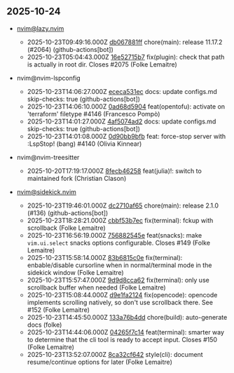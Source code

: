 ## 2025-10-24

* nvim@lazy.nvim
  - 2025-10-23T09:49:16.000Z [db067881ff](https://github.com/folke/lazy.nvim/commit/db067881fff0fd4be8c00e5bde7492e0e1c77a2f) chore(main): release 11.17.2 (#2064) (github-actions[bot])
  - 2025-10-23T05:04:43.000Z [16e52715b7](https://github.com/folke/lazy.nvim/commit/16e52715b70b4d0fc6af3563ccc0ed9df82ae23e) fix(plugin): check that path is actually in root dir. Closes #2075 (Folke Lemaitre)

* nvim@nvim-lspconfig
  - 2025-10-23T14:06:27.000Z [ececa531ec](https://github.com/neovim/nvim-lspconfig/commit/ececa531ecae813422697b5ef627a11cc964c2a7) docs: update configs.md skip-checks: true (github-actions[bot])
  - 2025-10-23T14:06:10.000Z [0ad68d5904](https://github.com/neovim/nvim-lspconfig/commit/0ad68d590414b88d49ad4fa0919213095f8bda41) feat(opentofu): activate on 'terraform' filetype #4146 (Francesco Pompò)
  - 2025-10-23T14:01:27.000Z [4af5074ad2](https://github.com/neovim/nvim-lspconfig/commit/4af5074ad2228aafb79f8b153c8b87243921b60c) docs: update configs.md skip-checks: true (github-actions[bot])
  - 2025-10-23T14:01:08.000Z [0d90bb9bfb](https://github.com/neovim/nvim-lspconfig/commit/0d90bb9bfb8e8b6b64f4a19b7dd3619f5d2788b5) feat: force-stop server with :LspStop! (bang) #4140 (Olivia Kinnear)

* nvim@nvim-treesitter
  - 2025-10-20T17:19:17.000Z [8fecb46258](https://github.com/nvim-treesitter/nvim-treesitter/commit/8fecb462580ec0794a803b1d6ff9e2c4896c3e6f) feat(julia)!: switch to maintained fork (Christian Clason)

* nvim@sidekick.nvim
  - 2025-10-23T19:46:01.000Z [dc2710af65](https://github.com/folke/sidekick.nvim/commit/dc2710af65a542eb3010136d7664b626633f0229) chore(main): release 2.1.0 (#136) (github-actions[bot])
  - 2025-10-23T18:28:21.000Z [cbbf53b7ec](https://github.com/folke/sidekick.nvim/commit/cbbf53b7ecad1cdf3a3daa5a22506b9349696e45) fix(terminal): fckup with scrollback (Folke Lemaitre)
  - 2025-10-23T16:56:19.000Z [756882545e](https://github.com/folke/sidekick.nvim/commit/756882545e4fcb50185e3089ee77a67706951139) feat(snacks): make `vim.ui.select` snacks options configurable. Closes #149 (Folke Lemaitre)
  - 2025-10-23T15:58:14.000Z [83b6815c0e](https://github.com/folke/sidekick.nvim/commit/83b6815c0ed738576f101aad31c79b885c892e0f) fix(terminal): enbable/disable cursorline when in normal/terminal mode in the sidekick window (Folke Lemaitre)
  - 2025-10-23T15:57:47.000Z [9d9d8cca62](https://github.com/folke/sidekick.nvim/commit/9d9d8cca622d12d81c58cd10b51a428e2fc2cdd7) fix(terminal): only use scrollback buffer when needed (Folke Lemaitre)
  - 2025-10-23T15:08:44.000Z [d9e1fa2124](https://github.com/folke/sidekick.nvim/commit/d9e1fa2124340d3337d1a3a22b2f20de0701affe) fix(opencode): opencode implements scrolling natively, so don't use scrollback there. See #152 (Folke Lemaitre)
  - 2025-10-23T14:45:50.000Z [133a76b4dd](https://github.com/folke/sidekick.nvim/commit/133a76b4dd14ab9b41bc43b76c130413e5e633ed) chore(build): auto-generate docs (folke)
  - 2025-10-23T14:44:06.000Z [04265f7c14](https://github.com/folke/sidekick.nvim/commit/04265f7c1419bfcbb3b98b6d99bd3f5bd9cebd9b) feat(terminal): smarter way to determine that the cli tool is ready to accept input. Closes #150 (Folke Lemaitre)
  - 2025-10-23T13:52:07.000Z [8ca32cf642](https://github.com/folke/sidekick.nvim/commit/8ca32cf64202cf6b72353c8dacf7f22725f8f2be) style(cli): document resume/continue options for later (Folke Lemaitre)